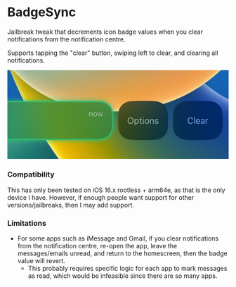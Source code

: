 # BadgeSync

Jailbreak tweak that decrements icon badge values when you clear notifications from the notification centre.

Supports tapping the "clear" button, swiping left to clear, and clearing all notifications.

![](image.png)

### Compatibility

This has only been tested on iOS 16.x rootless + arm64e, as that is the only device I have. However, if enough people want support for other versions/jailbreaks, then I may add support.

### Limitations

- For some apps such as iMessage and Gmail, if you clear notifications from the notification centre, re-open the app, leave the messages/emails unread, and return to the homescreen, then the badge value will revert.
    - This probably requires specific logic for each app to mark messages as read, which would be infeasible since there are so many apps.